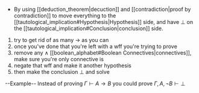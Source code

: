 
- By using [[deduction_theorem|decuction]] and [[contradiction|proof by contradiction]] to move everything to the [[tautological_implication#Hypothesis|Hypothesis]] side, and have $\bot$ on the [[tautological_implication#Conclusion|conclusion]] side.
1. try to get rid of as many $\rightarrow$ as you can
2. once you've done that you're left with a wff you're trying to prove
3. remove any $\land$ [[boolean_alphabet#Boolean Connectives|connectives]], make sure you're only connective is
4. negate that wff and make it another hypothesis
5. then make the conclusion $\bot$ and solve

--Example--
Instead of proving
$\Gamma \vdash A \rightarrow B$
you could prove
$\Gamma , A, \neg B \vdash \bot$